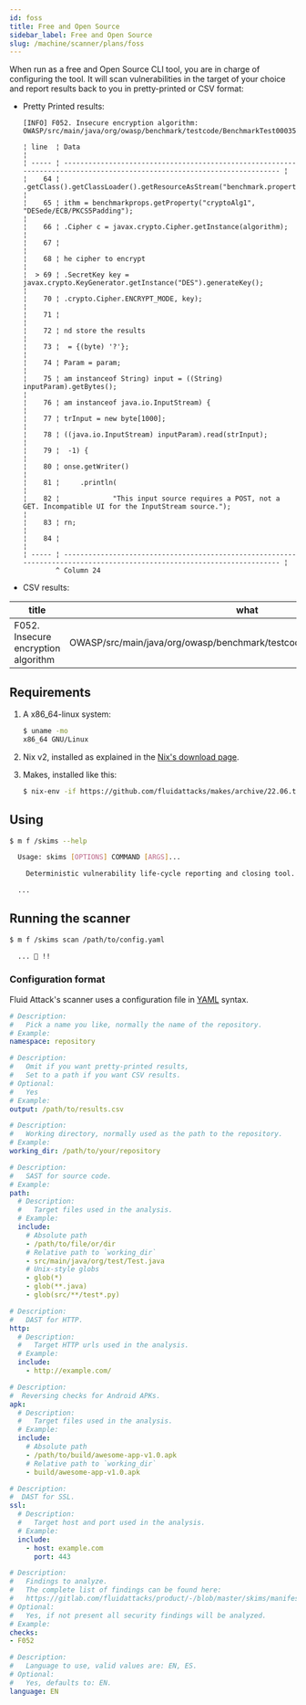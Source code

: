 ```yaml
---
id: foss
title: Free and Open Source
sidebar_label: Free and Open Source
slug: /machine/scanner/plans/foss
---
```


When run as a free
and Open Source CLI tool,
you are in charge of
configuring the tool.
It will scan vulnerabilities
in the target of your choice
and report results back to you
in pretty-printed or CSV format:

- Pretty Printed results:

  ```markup
  [INFO] F052. Insecure encryption algorithm: OWASP/src/main/java/org/owasp/benchmark/testcode/BenchmarkTest00035.java

  ¦ line  ¦ Data                                                                                                                     ¦
  ¦ ----- ¦ ------------------------------------------------------------------------------------------------------------------------ ¦
  ¦    64 ¦ .getClass().getClassLoader().getResourceAsStream("benchmark.properties"));                                               ¦
  ¦    65 ¦ ithm = benchmarkprops.getProperty("cryptoAlg1", "DESede/ECB/PKCS5Padding");                                              ¦
  ¦    66 ¦ .Cipher c = javax.crypto.Cipher.getInstance(algorithm);                                                                  ¦
  ¦    67 ¦                                                                                                                          ¦
  ¦    68 ¦ he cipher to encrypt                                                                                                     ¦
  ¦  > 69 ¦ .SecretKey key = javax.crypto.KeyGenerator.getInstance("DES").generateKey();                                             ¦
  ¦    70 ¦ .crypto.Cipher.ENCRYPT_MODE, key);                                                                                       ¦
  ¦    71 ¦                                                                                                                          ¦
  ¦    72 ¦ nd store the results                                                                                                     ¦
  ¦    73 ¦  = {(byte) '?'};                                                                                                         ¦
  ¦    74 ¦ Param = param;                                                                                                           ¦
  ¦    75 ¦ am instanceof String) input = ((String) inputParam).getBytes();                                                          ¦
  ¦    76 ¦ am instanceof java.io.InputStream) {                                                                                     ¦
  ¦    77 ¦ trInput = new byte[1000];                                                                                                ¦
  ¦    78 ¦ ((java.io.InputStream) inputParam).read(strInput);                                                                       ¦
  ¦    79 ¦  -1) {                                                                                                                   ¦
  ¦    80 ¦ onse.getWriter()                                                                                                         ¦
  ¦    81 ¦     .println(                                                                                                            ¦
  ¦    82 ¦             "This input source requires a POST, not a GET. Incompatible UI for the InputStream source.");                ¦
  ¦    83 ¦ rn;                                                                                                                      ¦
  ¦    84 ¦                                                                                                                          ¦
  ¦ ----- ¦ ------------------------------------------------------------------------------------------------------------------------ ¦
          ^ Column 24
  ```

- CSV results:

| title                               | what                                                                     | where | cwe       |
| ----------------------------------- | ------------------------------------------------------------------------ | ----- | --------- |
| F052. Insecure encryption algorithm | OWASP/src/main/java/org/owasp/benchmark/testcode/BenchmarkTest00035.java | 69    | 310 + 327 |

## Requirements

1. A x86_64-linux system:

    ```bash
    $ uname -mo
    x86_64 GNU/Linux
    ```

1. Nix v2, installed as explained in the
    [Nix's download page](https://nixos.org/download).

1. Makes, installed like this:

    ```bash
    $ nix-env -if https://github.com/fluidattacks/makes/archive/22.06.tar.gz
    ```

## Using

```bash
$ m f /skims --help

  Usage: skims [OPTIONS] COMMAND [ARGS]...

    Deterministic vulnerability life-cycle reporting and closing tool.

  ...
```

## Running the scanner

```bash
$ m f /skims scan /path/to/config.yaml

  ... 🚀 !!
```

### Configuration format

Fluid Attack's scanner
uses a configuration file in
[YAML](https://yaml.org/) syntax.

```yaml
# Description:
#   Pick a name you like, normally the name of the repository.
# Example:
namespace: repository

# Description:
#   Omit if you want pretty-printed results,
#   Set to a path if you want CSV results.
# Optional:
#   Yes
# Example:
output: /path/to/results.csv

# Description:
#   Working directory, normally used as the path to the repository.
# Example:
working_dir: /path/to/your/repository

# Description:
#   SAST for source code.
# Example:
path:
  # Description:
  #   Target files used in the analysis.
  # Example:
  include:
    # Absolute path
    - /path/to/file/or/dir
    # Relative path to `working_dir`
    - src/main/java/org/test/Test.java
    # Unix-style globs
    - glob(*)
    - glob(**.java)
    - glob(src/**/test*.py)

# Description:
#   DAST for HTTP.
http:
  # Description:
  #   Target HTTP urls used in the analysis.
  # Example:
  include:
    - http://example.com/

# Description:
#  Reversing checks for Android APKs.
apk:
  # Description:
  #   Target files used in the analysis.
  # Example:
  include:
    # Absolute path
    - /path/to/build/awesome-app-v1.0.apk
    # Relative path to `working_dir`
    - build/awesome-app-v1.0.apk

# Description:
#  DAST for SSL.
ssl:
  # Description:
  #   Target host and port used in the analysis.
  # Example:
  include:
    - host: example.com
      port: 443

# Description:
#   Findings to analyze.
#   The complete list of findings can be found here:
#   https://gitlab.com/fluidattacks/product/-/blob/master/skims/manifests/findings.lst
# Optional:
#   Yes, if not present all security findings will be analyzed.
# Example:
checks:
- F052

# Description:
#   Language to use, valid values are: EN, ES.
# Optional:
#   Yes, defaults to: EN.
language: EN
```
